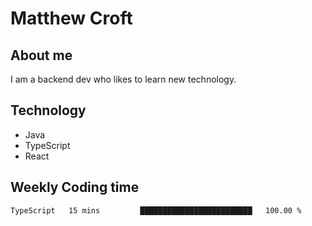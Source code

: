 # Matthew Croft

## About me
I am a backend dev who likes to learn new technology. 

## Technology
- Java
- TypeScript
- React

## Weekly Coding time
<!--START_SECTION:waka-->

```txt
TypeScript   15 mins         █████████████████████████   100.00 %
```

<!--END_SECTION:waka-->

